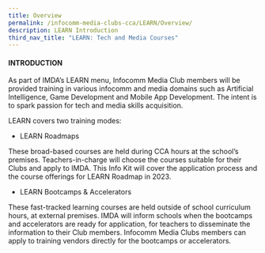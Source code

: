 ```yaml
---
title: Overview
permalink: /infocomm-media-clubs-cca/LEARN/Overview/
description: LEARN Introduction
third_nav_title: "LEARN: Tech and Media Courses"
---
```


#### INTRODUCTION

As part of IMDA’s LEARN menu, Infocomm Media Club members will be provided training in various infocomm and media domains such as Artificial Intelligence, Game Development and Mobile App Development. The intent is to spark passion for tech and media skills acquisition.

LEARN covers two training modes:

* LEARN Roadmaps

These broad-based courses are held during CCA hours at the school’s premises. Teachers-in-charge will choose the courses suitable for their Clubs and apply to IMDA. This Info Kit will cover the application process and the course offerings for LEARN Roadmap in 2023.

* LEARN Bootcamps & Accelerators

These fast-tracked learning courses are held outside of school curriculum hours, at external premises. IMDA will inform schools when the bootcamps and accelerators are ready for application, for teachers to disseminate the information to their Club members. Infocomm Media Clubs members can apply to training vendors directly for the bootcamps or accelerators.